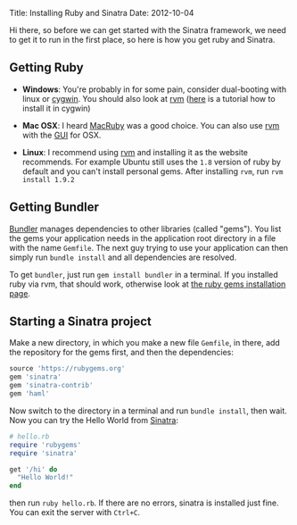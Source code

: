 Title: Installing Ruby and Sinatra
Date: 2012-10-04

Hi there, so before we can get started with the Sinatra framework, we need to
get it to run in the first place, so here is how you get ruby and Sinatra.

## Getting Ruby

* **Windows**: You're probably in for some pain, consider dual-booting with linux or
[cygwin](http://www.cygwin.com/). You should also look at
[rvm](https://rvm.io/rvm/install/)
([here](http://blog.developwithpassion.com/2012/03/30/installing-rvm-with-cygwin-on-windows/)
is a tutorial how to install it in cygwin)

* **Mac OSX**: I heard [MacRuby](http://macruby.org/) was a good choice. You
	can also use [rvm](https://rvm.io/rvm/install/) with the [GUI](http://unfiniti.com/software/mac/jewelrybox) for OSX.

* **Linux**: I recommend using [rvm](https://rvm.io/rvm/install/) and
	installing it as the website recommends. For example Ubuntu still uses the 
	`1.8` version of ruby by default and you can't install personal gems. After
  installing `rvm`, run `rvm install 1.9.2`

## Getting Bundler

[Bundler](http://gembundler.com/) manages dependencies to other libraries
(called "gems"). You list the gems your application needs in the application
root directory in a file with the name `Gemfile`. The next guy trying to use
your application can then simply run `bundle install` and all dependencies are
resolved.

To get `bundler`, just run `gem install bundler` in a terminal. If you
installed ruby via rvm, that should work, otherwise look at 
[the ruby gems installation page](http://rubygems.org/pages/download).

## Starting a Sinatra project

Make a new directory, in which you make a new file `Gemfile`, in there, add
the repository for the gems first, and then the dependencies:

```ruby
source 'https://rubygems.org'
gem 'sinatra'
gem 'sinatra-contrib'
gem 'haml'
```

Now switch to the directory in a terminal and run `bundle install`, then wait.
Now you can try the Hello World from [Sinatra](http://www.sinatrarb.com/):

```ruby
# hello.rb
require 'rubygems'
require 'sinatra'

get '/hi' do
  "Hello World!"
end
```

then run `ruby hello.rb`. If there are no errors, sinatra is installed just
fine. You can exit the server with `Ctrl+C`.
